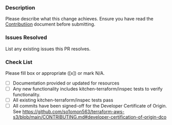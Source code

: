 ### Description

Please describe what this change achieves. Ensure you have read the [Contributiion](https://github.com/so1omon563/terraform-aws-s3/blob/main/CONTRIBUTING.md) document before submitting.

### Issues Resolved

List any existing issues this PR resolves.

### Check List
Please fill box or appropriate ([x]) or mark N/A.
- [ ] Documentation provided or updated for resources
- [ ] Any new functionality includes kitchen-terraform/inspec tests to verify functionality.
- [ ] All existing kitchen-terraform/inspec tests pass
- [ ] All commits have been signed-off for the Developer Certificate of Origin. See <https://github.com/so1omon563/terraform-aws-s3/blob/main/CONTRIBUTING.md#developer-certification-of-origin-dco>

